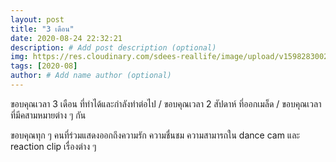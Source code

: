 ```yaml
---
layout: post
title: "3 เดือน"
date: 2020-08-24 22:32:21
description: # Add post description (optional)
img: https://res.cloudinary.com/sdees-reallife/image/upload/v1598283002/IMG_3112.jpg # Add image post (optional)
tags: [2020-08]
author: # Add name author (optional)
---
```

ขอบคุณเวลา 3 เดือน ที่ทำได้และกำลังทำต่อไป / ขอบคุณเวลา 2 สัปดาห์ ที่ออกเมล็ด / ขอบคุณเวลาที่มีคสามหมายต่าง ๆ กัน

<i class="fa fa-child" style="color:plum"></i>

ขอบคุณทุก ๆ คนที่ร่วมแสดงออกถึงความรัก ความชื่นชม ความสามารถใน dance cam และ reaction clip เรื่องต่าง ๆ

